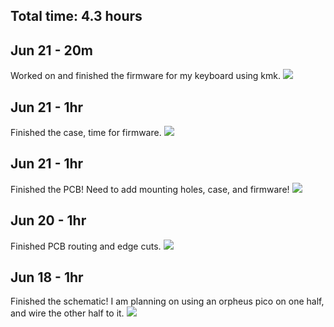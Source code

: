 ## Total time: 4.3 hours

## Jun 21 - 20m
Worked on and finished the firmware for my keyboard using kmk.
<img src= "https://hc-cdn.hel1.your-objectstorage.com/s/v3/d62e33eb7039cc5493c62cbc659a74cfb2c78b8f_image.png">


## Jun 21 - 1hr
Finished the case, time for firmware.
<img src= "https://hc-cdn.hel1.your-objectstorage.com/s/v3/f0f059b0252d4f6a54a6805e9ede3709912cdf02_image.png">


## Jun 21 - 1hr 
Finished the PCB! Need to add mounting holes, case, and firmware!
<img src= "https://hc-cdn.hel1.your-objectstorage.com/s/v3/539429f4a462fe23171186e738e2523a593f4640_image.png">


## Jun 20 - 1hr
Finished PCB routing and edge cuts.
<img src= "https://hc-cdn.hel1.your-objectstorage.com/s/v3/364a294311d8f6139fa6a3014419b475c2b3483f_screenshot_2025-06-20_at_3.46.51___pm.png">

## Jun 18 - 1hr
Finished the schematic! I am planning on using an orpheus pico on one half, and wire the other half to it.
<img src="https://hc-cdn.hel1.your-objectstorage.com/s/v3/9a65ed0e939a7997b1efb59c042d96492272af36_image.png">